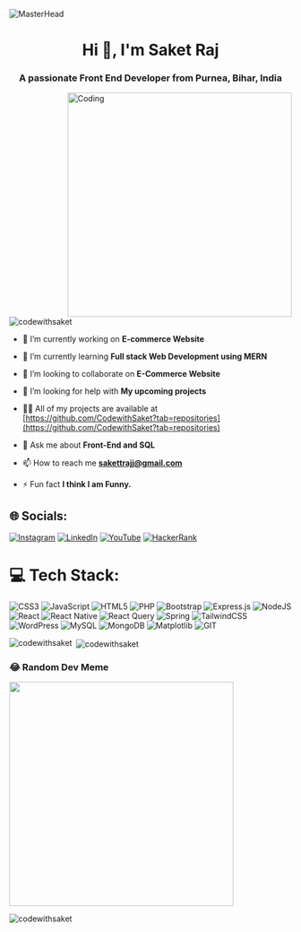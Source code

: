 ![MasterHead](https://media.tenor.com/qJ5evVs-_uUAAAAC/coding.gif)
<h1 align="center">Hi 👋, I'm Saket Raj</h1>
<h3 align="center">A passionate Front End Developer from Purnea, Bihar, India</h3>
<img align="right" alt="Coding" width="400" src="https://cdn.dribbble.com/users/1162077/screenshots/3848914/programmer.gif">

<p align="left"> <img src="https://komarev.com/ghpvc/?username=codewithsaket&label=Profile%20views&color=0e75b6&style=flat" alt="codewithsaket" /> </p>

- 🔭 I’m currently working on **E-commerce Website**

- 🌱 I’m currently learning **Full stack Web Development using MERN**

- 👯 I’m looking to collaborate on **E-Commerce Website**

- 🤝 I’m looking for help with **My upcoming projects**

- 👨‍💻 All of my projects are available at [https://github.com/CodewithSaket?tab=repositories](https://github.com/CodewithSaket?tab=repositories)

- 💬 Ask me about **Front-End and SQL**

- 📫 How to reach me **sakettrajj@gmail.com**

- ⚡ Fun fact **I think I am Funny.**

## 🌐 Socials:
[![Instagram](https://img.shields.io/badge/Instagram-%23E4405F.svg?logo=Instagram&logoColor=white)](https://www.instagram.com/_sakettomar/)
[![LinkedIn](https://img.shields.io/badge/LinkedIn-%230077B5.svg?logo=linkedin&logoColor=white)](https://www.linkedin.com/in/saket-raj-321a22242/)
[![YouTube](https://img.shields.io/badge/YouTube-%23FF0000.svg?logo=YouTube&logoColor=white)](https://www.youtube.com/@saketraj7793/featured)
[![HackerRank](https://img.shields.io/badge/HackerRank-%23E4409F.svg?logo=HackerRank&logoColor=white)](https://www.hackerrank.com/profile/sakettrajj)


# 💻 Tech Stack:
 ![CSS3](https://img.shields.io/badge/css3-%231572B6.svg?style=for-the-badge&logo=css3&logoColor=white)  ![JavaScript](https://img.shields.io/badge/javascript-%23323330.svg?style=for-the-badge&logo=javascript&logoColor=%23F7DF1E) ![HTML5](https://img.shields.io/badge/html5-%23E34F26.svg?style=for-the-badge&logo=html5&logoColor=white) ![PHP](https://img.shields.io/badge/php-%23777BB4.svg?style=for-the-badge&logo=php&logoColor=white)  ![Bootstrap](https://img.shields.io/badge/bootstrap-%238511FA.svg?style=for-the-badge&logo=bootstrap&logoColor=white) ![Express.js](https://img.shields.io/badge/express.js-%23404d59.svg?style=for-the-badge&logo=express&logoColor=%2361DAFB)  ![NodeJS](https://img.shields.io/badge/node.js-6DA55F?style=for-the-badge&logo=node.js&logoColor=white)  ![React](https://img.shields.io/badge/react-%2320232a.svg?style=for-the-badge&logo=react&logoColor=%2361DAFB) ![React Native](https://img.shields.io/badge/react_native-%2320232a.svg?style=for-the-badge&logo=react&logoColor=%2361DAFB) ![React Query](https://img.shields.io/badge/-React%20Query-FF4154?style=for-the-badge&logo=react%20query&logoColor=white) ![Spring](https://img.shields.io/badge/spring-%236DB33F.svg?style=for-the-badge&logo=spring&logoColor=white) ![TailwindCSS](https://img.shields.io/badge/tailwindcss-%2338B2AC.svg?style=for-the-badge&logo=tailwind-css&logoColor=white) ![WordPress](https://img.shields.io/badge/WordPress-%23117AC9.svg?style=for-the-badge&logo=WordPress&logoColor=white) ![MySQL](https://img.shields.io/badge/mysql-%2300000f.svg?style=for-the-badge&logo=mysql&logoColor=white) ![MongoDB](https://img.shields.io/badge/MongoDB-%234ea94b.svg?style=for-the-badge&logo=mongodb&logoColor=white) ![Matplotlib](https://img.shields.io/badge/Matplotlib-%23ffffff.svg?style=for-the-badge&logo=Matplotlib&logoColor=black)  ![GIT](https://img.shields.io/badge/Git-fc6d26?style=for-the-badge&logo=git&logoColor=white)

<p><img align="left" src="https://github-readme-stats.vercel.app/api/top-langs?username=codewithsaket&show_icons=true&locale=en&layout=compact" alt="codewithsaket" /></p>

<p>&nbsp;<img align="center" src="https://github-readme-stats.vercel.app/api?username=codewithsaket&show_icons=true&locale=en" alt="codewithsaket" /></p>

### 😂 Random Dev Meme
<img src='https://randommeme-five.vercel.app/' style="height: 400px;"/>
<p><img align="center" src="https://github-readme-streak-stats.herokuapp.com/?user=codewithsaket&" alt="codewithsaket" /></p>
